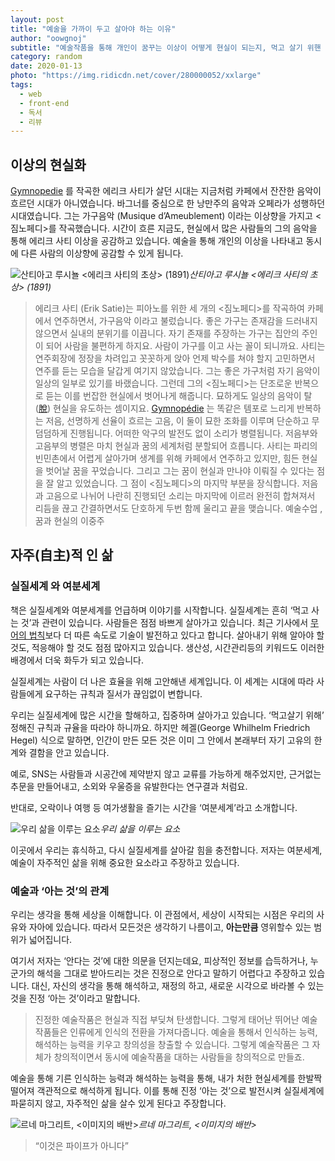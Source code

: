 ```yaml
---
layout: post
title: "예술을 가까이 두고 살아야 하는 이유"
author: "oowgnoj"
subtitle: "예술작품을 통해 개인이 꿈꾸는 이상이 어떻게 현실이 되는지, 먹고 살기 위핸 실질세계와 여분세계의 차이점에 대해 정리했습니다."
category: random
date: 2020-01-13
photo: "https://img.ridicdn.net/cover/280000052/xxlarge"
tags:
  - web
  - front-end
  - 독서
  - 리뷰
---
```



## 이상의 현실화

[Gymnopedie](https://www.youtube.com/watch?v=S-Xm7s9eGxU) 를 작곡한 에리크 사티가 살던 시대는 지금처럼 카페에서 잔잔한 음악이 흐르던 시대가 아니였습니다. 바그너를 중심으로 한 낭만주의 음악과 오페라가 성행하던 시대였습니다. 그는 가구음악 (Musique d’Ameublement) 이라는 이상향을 가지고 <짐노페디>를 작곡했습니다. 시간이 흐른 지금도, 현실에서 많은 사람들의 그의 음악을 통해 에리크 사티 이상을 공감하고 있습니다. 예술을 통해 개인의 이상을 나타내고 동시에 다른 사람의 이상향에 공감할 수 있게 됩니다.

![산티아고 루시뇰 <에리크 사티의 초상> (1891)](https://cdn-images-1.medium.com/max/2000/1*a3edvTnW3FWRALm-9A6x5Q.jpeg)*산티아고 루시뇰 <에리크 사티의 초상> (1891)*
> 에리크 사티 (Erik Satie)는 피아노를 위한 세 개의 <짐노페디>를 작곡하여 카페에서 연주하면서, 가구음악 이라고 불렀습니다. 좋은 가구는 존재감을 드러내지 않으면서 실내의 분위기를 이끕니다. 자기 존재를 주장하는 가구는 집안의 주인이 되어 사람을 불편하게 하지요. 사람이 가구를 이고 사는 꼴이 되니까요. 사티는 연주회장에 정장을 차려입고 꼿꼿하게 앉아 언제 박수를 쳐야 할지 고민하면서 연주를 듣는 모습을 달갑게 여기지 않았습니다. 그는 좋은 가구처럼 자기 음악이 일상의 일부로 있기를 바랬습니다.
> 그런데 그의 <짐노페디>는 단조로운 반복으로 듣는 이를 번잡한 현실에서 벗어나게 해줍니다. 묘하게도 일상의 음악이 탈([脫](https://small.dic.daum.net/word/view.do?wordid=hhw000008084&supid=hhu000008087)) 현실을 유도하는 셈이지요.
> [Gymnopédie](https://www.youtube.com/watch?v=S-Xm7s9eGxU) 는 똑같은 템포로 느리게 반복하는 저음, 선명하게 선율이 흐르는 고음, 이 둘이 묘한 조화를 이루며 단순하고 무덤덤하게 진행됩니다. 어떠한 악구의 발전도 없이 소리가 병렬됩니다. 저음부와 고음부의 병렬은 마치 현실과 꿈의 세계처럼 분할되어 흐릅니다.
> 사티는 파리의 빈민촌에서 어렵게 살아가며 생계를 위해 카페에서 연주하고 있지만, 힘든 현실을 벗어날 꿈을 꾸었습니다. 그리고 그는 꿈이 현실과 만나야 이뤄질 수 있다는 점을 잘 알고 있었습니다. 그 점이 <짐노페디>의 마지막 부분을 장식합니다.
> 저음과 고음으로 나뉘어 나란히 진행되던 소리는 마지막에 이르러 완전히 합쳐져서 리듬을 끊고 간결하면서도 단호하게 두번 함께 울리고 끝을 맺습니다.
> 예술수업 ,꿈과 현실의 이중주

## 자주(自主)적 인 삶

### 실질세계 와 여분세계

책은 실질세계와 여분세계를 언급하며 이야기를 시작합니다. 실질세계는 흔히 ‘먹고 사는 것’과 관련이 있습니다. 사람들은 점점 바쁘게 살아가고 있습니다. 최근 기사에서 [무어의 법칙](https://www.google.com/search?q=%EB%AC%B4%EC%96%B4%EC%9D%98+%EB%B2%95%EC%B9%99&oq=%EB%AC%B4%EC%96%B4%EC%9D%98+%EB%B2%95%EC%B9%99&aqs=chrome.0.0l8.1353j1j1&sourceid=chrome&ie=UTF-8)보다 더 따른 속도로 기술이 발전하고 있다고 합니다. 살아내기 위해 알아야 할 것도, 적응해야 할 것도 점점 많아지고 있습니다. 생산성, 시간관리등의 키워드도 이러한 배경에서 더욱 화두가 되고 있습니다.

실질세계는 사람이 더 나은 효율을 위해 고안해낸 세계입니다. 이 세계는 시대에 따라 사람들에게 요구하는 규칙과 질서가 끊임없이 변합니다.

우리는 실질세계에 많은 시간을 할해하고, 집중하며 살아가고 있습니다. ‘먹고살기 위해’ 정해진 규칙과 규율을 따라야 하니까요. 하지만 헤겔(George Whilhelm Friedrich Hegel) 식으로 말하면, 인간이 만든 모든 것은 이미 그 안에서 본래부터 자기 고유의 한계와 결함을 안고 있습니다.

예로, SNS는 사람들과 시공간에 제약받지 않고 교류를 가능하게 해주었지만, 근거없는 추문을 만들어내고, 소외와 우울증을 유발한다는 연구결과 처럼요.

반대로, 오락이나 여행 등 여가생활을 즐기는 시간을 ‘여분세계’라고 소개합니다.

![우리 삶을 이루는 요소](https://cdn-images-1.medium.com/max/2400/1*RphSxtypo82hxm-3WFqhEw.jpeg)*우리 삶을 이루는 요소*

이곳에서 우리는 휴식하고, 다시 실질세계를 살아갈 힘을 충전합니다. 저자는 여분세계, 예술이 자주적인 삶을 위해 중요한 요소라고 주장하고 있습니다.

### 예술과 ‘아는 것’의 관계

우리는 생각을 통해 세상을 이해합니다. 이 관점에서, 세상이 시작되는 시점은 우리의 사유와 자아에 있습니다. 따라서 모든것은 생각하기 나름이고, **아는만큼** 영위할수 있는 범위가 넓어집니다.

여기서 저자는 ‘안다는 것’에 대한 의문을 던지는데요, 피상적인 정보를 습득하거나, 누군가의 해석을 그대로 받아드리는 것은 진정으로 안다고 말하기 어렵다고 주장하고 있습니다. 대신, 자신의 생각을 통해 해석하고, 재정의 하고, 새로운 시각으로 바라볼 수 있는 것을 진정 ‘아는 것’이라고 말합니다.
> 진정한 예술작품은 현실과 직접 부딪쳐 탄생합니다. 그렇게 태어난 뛰어난 예술작품들은 인류에게 인식의 전환을 가져다줍니다. 예술을 통해서 인식하는 능력, 해석하는 능력을 키우고 창의성을 창출할 수 있습니다. 그렇게 예술작품은 그 자체가 창의적이면서 동시에 예술작품을 대하는 사람들을 창의적으로 만들죠.

예술을 통해 기른 인식하는 능력과 해석하는 능력을 통해, 내가 처한 현실세계를 한발짝 떨어져 객관적으로 해석하게 됩니다. 이를 통해 진정 ‘아는 것’으로 발전시켜 실질세계에 파묻히지 않고, 자주적인 삶을 살수 있게 된다고 주장합니다.

![르네 마그리트, <이미지의 배반>](https://cdn-images-1.medium.com/max/2000/1*Ic0rniNsjQhxlAbaC5bPZg.jpeg)*르네 마그리트, <이미지의 배반>*
> “이것은 파이프가 아니다”
